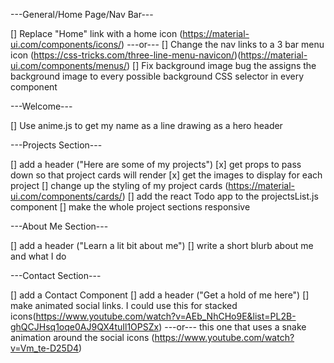---General/Home Page/Nav Bar---

[] Replace "Home" link with a home icon (https://material-ui.com/components/icons/)
---or---
[] Change the nav links to a 3 bar menu icon (https://css-tricks.com/three-line-menu-navicon/)(https://material-ui.com/components/menus/)
[] Fix background image bug the assigns the background image to every possible background CSS selector in every component

---Welcome---

[] Use anime.js to get my name as a line drawing as a hero header

---Projects Section---

[] add a header ("Here are some of my projects")
[x] get props to pass down so that project cards will render
[x] get the images to display for each project
[] change up the styling of my project cards (https://material-ui.com/components/cards/)
[] add the react Todo app to the projectsList.js component
[] make the whole project sections responsive

---About Me Section---

[] add a header ("Learn a lit bit about me")
[] write a short blurb about me and what I do

---Contact Section---

[] add a Contact Component
[] add a header ("Get a hold of me here")
[] make animated social links.
I could use this for stacked icons(https://www.youtube.com/watch?v=AEb_NhCHo9E&list=PL2B-ghQCJHsq1oqe0AJ9QX4tuIl1OPSZx)
---or---
this one that uses a snake animation around the social icons (https://www.youtube.com/watch?v=Vm_te-D25D4)
